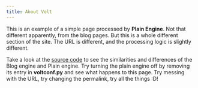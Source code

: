 ```yaml
---
title: About Volt
---
```


This is an example of a simple page processed by **Plain Engine**. Not that
different apparently, from the blog pages. But this is a whole different
section of the site. The URL is different, and the processing logic is
slightly different.

Take a look at the [source code](http://github.com/bow/volt/blob/master/volt/engine) 
to see the similarities and differences of the Blog engine and Plain engine. 
Try turning the plain engine off by removing its entry in **voltconf.py** and see
what happens to this page. Try messing with the URL, try changing the permalink, try
all the things :D!
